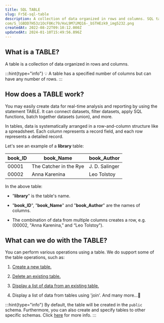 ```yaml
---
title: SQL TABLE
slug: Fr5E-sql-table
description: A collection of data organized in rows and columns. SQL table commands are used to generate, modify, and manage table data.
com/S_lGBDD7H53z1OcF8Kc79/HxL9M7iMQ16-_bSTHEzk9_img5232.png
createdAt: 2022-08-22T09:10:12.000Z
updatedAt: 2024-01-10T15:49:56.896Z
---
```


## What is a TABLE?

A table is a collection of data organized in rows and columns.

:::hint{type="info"}
💡 A table has a specified number of columns but can have any number of rows.
:::

## How does a TABLE work?

You may easily create data for real-time analysis and reporting by using the statement TABLE. It can connect datasets, filter datasets, apply SQL functions, batch together datasets (union), and more.

In tables, data is systematically arranged in a row-and-column structure like a spreadsheet. Each column represents a record field, and each row represents a detailed record.&#x20;

Let's see an example of a **library** table:

| **book\_ID** | **book\_Name**         | **book\_Author** |
| ------------ | ---------------------- | ---------------- |
| 00001        | The Catcher in the Rye | J. D. Salinger   |
| 00002        | Anna Karenina          | Leo Tolstoy      |

In the above table:

*   "**library**" is the table's name.

*   "**book\_ID**", "**book\_Name**" and "**book\_Author**" are the names of columns.&#x20;

*   The combination of data from multiple columns creates a row, e.g. (00002, "Anna Karenina,” and “Leo Tolstoy").

## What can we do with the TABLE?

You can perform various operations using a table. We do support some of the table operations, such as:

1.  [Create a new table.](https://docs.oxla.com/create-table-statement)

2.  [Delete an existing table.](https://docs.oxla.com/drop-statement)

3.  [Display a list of data from an existing table.](https://docs.oxla.com/select-statement)

4.  Display a list of data from tables using 'join'.
    And many more…💨

:::hint{type="info"}
By default, the table will be created in the `public` schema. Furthermore, you can also create and specify tables to other specific schemas. Click [here](https://docs.oxla.com/schema) for more info.
:::














